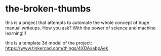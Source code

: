 # the-broken-thumbs
this is a project that attempts to automate the whole concept of huge manual writeups. How you ask? With the power of science and machine learning!!!

this is a template 3d model of the project: https://www.tinkercad.com/things/4XDAxabpAek
